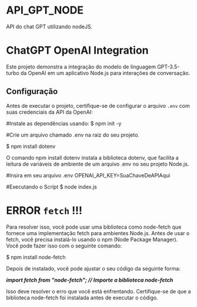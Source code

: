 # API_GPT_NODE
API do chat GPT utilizando nodeJS.

# ChatGPT OpenAI Integration

Este projeto demonstra a integração do modelo de linguagem GPT-3.5-turbo da OpenAI em um aplicativo Node.js para interações de conversação.

## Configuração

Antes de executar o projeto, certifique-se de configurar o arquivo `.env` com suas credenciais da API da OpenAI:

#Instale as dependências usando:
$ npm init -y

#Crie um arquivo chamado .env na raiz do seu projeto.

$ npm install dotenv

O comando npm install dotenv instala a biblioteca dotenv, que facilita a leitura de variáveis de ambiente de um arquivo .env no seu projeto Node.js.

#Insira em seu arquivo .env 
OPENAI_API_KEY=SuaChaveDeAPIAqui

#Executando o Script
 $ node index.js

# ERROR `fetch` !!!

Para resolver isso, você pode usar uma biblioteca como node-fetch que fornece uma implementação fetch para ambientes Node.js. Antes de usar o fetch, você precisa instalá-lo usando o npm (Node Package Manager). Você pode fazer isso com o seguinte comando:

$ npm install node-fetch

Depois de instalado, você pode ajustar o seu código da seguinte forma:

***import fetch from "node-fetch"; // Importe a biblioteca node-fetch***

Isso deve resolver o erro que você está enfrentando. Certifique-se de que a biblioteca node-fetch foi instalada antes de executar o código.





